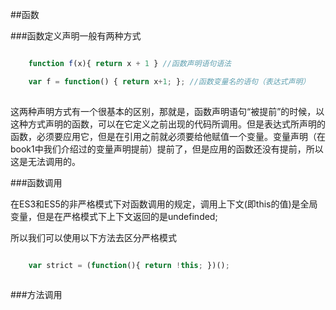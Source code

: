 ##函数

###函数定义声明一般有两种方式

```javascript

	function f(x){ return x + 1 } //函数声明语句语法

	var f = function() { return x+1; }; //函数变量名的语句（表达式声明）
  
```

这两种声明方式有一个很基本的区别，那就是，函数声明语句“被提前”的时候，以这种方式声明的函数，可以在它定义之前出现的代码所调用。但是表达式所声明的函数，必须要应用它，但是在引用之前就必须要给他赋值一个变量。变量声明（在book1中我们介绍过的变量声明提前）提前了，但是应用的函数还没有提前，所以这是无法调用的。


###函数调用

在ES3和ES5的非严格模式下对函数调用的规定，调用上下文(即this的值)是全局变量，但是在严格模式下上下文返回的是undefinded;

所以我们可以使用以下方法去区分严格模式

```javascript

	var strict = (function(){ return !this; })();
  
```

###方法调用

